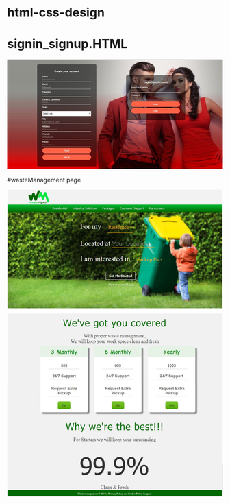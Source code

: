 # html-css-design


# signin_signup.HTML

![Image loginpage](https://github.com/sanjaybora15/html-css-design/blob/master/images/signin_signup.JPG)

#wasteManagement page

![Image wasteManagement](https://github.com/sanjaybora15/html-css-design/blob/master/images/waste.jpg)